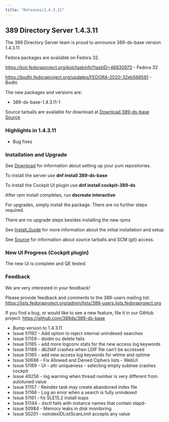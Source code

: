 ```yaml
---
title: "Releases/1.4.3.11"
---
```


389 Directory Server 1.4.3.11
-----------------------------

The 389 Directory Server team is proud to announce 389-ds-base version 1.4.3.11

Fedora packages are available on Fedora 32.

<https://koji.fedoraproject.org/koji/taskinfo?taskID=46830973> - Fedora 32

<https://bodhi.fedoraproject.org/updates/FEDORA-2020-32eb568581> - Bodhi


The new packages and versions are:

- 389-ds-base-1.4.3.11-1

Source tarballs are available for download at [Download 389-ds-base Source](https://releases.pagure.org/389-ds-base/389-ds-base-1.4.3.11.tar.bz2)

### Highlights in 1.4.3.11

- Bug fixes

### Installation and Upgrade 

See [Download](../download.html) for information about setting up your yum repositories.

To install the server use **dnf install 389-ds-base**

To install the Cockpit UI plugin use **dnf install cockpit-389-ds**

After rpm install completes, run **dscreate interactive**

For upgrades, simply install the package.  There are no further steps required.

There are no upgrade steps besides installing the new rpms 

See [Install\_Guide](../howto/howto-install-389.html) for more information about the initial installation and setup

See [Source](../development/source.html) for information about source tarballs and SCM (git) access.

### New UI Progress (Cockpit plugin)

The new UI is complete and QE tested.

### Feedback

We are very interested in your feedback!

Please provide feedback and comments to the 389-users mailing list: <https://lists.fedoraproject.org/admin/lists/389-users.lists.fedoraproject.org>

If you find a bug, or would like to see a new feature, file it in our GitHub project: <https://github.com/389ds/389-ds-base>

- Bump version to 1.4.3.11
- Issue 51192 - Add option to reject internal unindexed searches
- Issue 51159 - dsidm ou delete fails
- Issue 51165 - add more logconv stats for the new access log keywords
- Issue 51188 - db2ldif crashes when LDIF file can't be accessed
- Issue 51165 - add new access log keywords for wtime and optime
- Issue 50696 - Fix Allowed and Denied Ciphers lists - WebUI
- Issue 51169 - UI - attr uniqueness - selecting empty subtree crashes cockpit
- Issue 49256 - log warning when thread number is very different from autotuned value
- Issue 51157 - Reindex task may create abandoned index file
- Issue 51166 - Log an error when a search is fully unindexed
- Issue 51161 - fix SLE15.2 install issps
- Issue 51144 - dsctl fails with instance names that contain slapd-
- Issue 50984 - Memory leaks in disk monitoring
- Issue 50201 - nsIndexIDListScanLimit accepts any value


